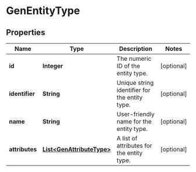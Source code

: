 # GenEntityType

## Properties
Name | Type | Description | Notes
------------ | ------------- | ------------- | -------------
**id** | **Integer** | The numeric ID of the entity type. |  [optional]
**identifier** | **String** | Unique string identifier for the entity type. |  [optional]
**name** | **String** | User-friendly name for the entity type. |  [optional]
**attributes** | [**List&lt;GenAttributeType&gt;**](GenAttributeType.md) | A list of attributes for the entity type. |  [optional]
